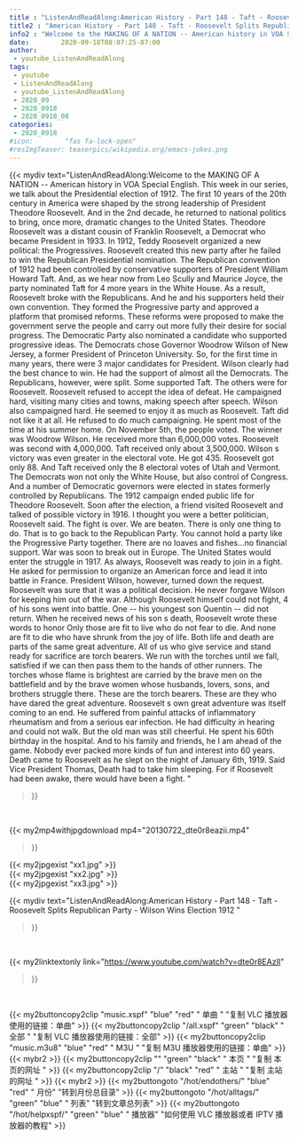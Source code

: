 ```yaml
---
title : "ListenAndReadAlong:American History - Part 148 - Taft - Roosevelt Splits Republican Party - Wilson Wins Election 1912 "
title2 : "American History - Part 148 - Taft - Roosevelt Splits Republican Party - Wilson Wins Election 1912 "
info2 : "Welcome to the MAKING OF A NATION -- American history in VOA Special English. This week in our series, we talk about the Presidential election of 1912. The first 10 years of the 20th century in America were shaped by the strong leadership of President Theodore Roosevelt. And in the 2nd decade, he returned to national politics to bring, once more, dramatic changes to the United States. Theodore Roosevelt was a distant cousin of Franklin Roosevelt, a Democrat who became President in 1933. In 1912, Teddy Roosevelt organized a new political:  the Progressives. Roosevelt created this new party after he failed to win the Republican Presidential nomination. The Republican convention of 1912 had been controlled by conservative supporters of President William Howard Taft. And, as we hear now from Leo Scully and Maurice Joyce, the party nominated Taft for 4 more years in the White House. As a result, Roosevelt broke with the Republicans. And he and his supporters held their own convention. They formed the Progressive party and approved a platform that promised reforms. These reforms were proposed to make the government serve the people and carry out more fully their desire for social progress. The Democratic Party also nominated a candidate who supported progressive ideas. The Democrats chose Governor Woodrow Wilson of New Jersey, a former President of Princeton University. So, for the first time in many years, there were 3 major candidates for President. Wilson clearly had the best chance to win. He had the support of almost all the Democrats. The Republicans, however, were split. Some supported Taft. The others were for Roosevelt. Roosevelt refused to accept the idea of defeat. He campaigned hard, visiting many cities and towns, making speech after speech. Wilson also campaigned hard. He seemed to enjoy it as much as Roosevelt. Taft did not like it at all. He refused to do much campaigning. He spent most of the time at his summer home. On November 5th, the people voted. The winner was Woodrow Wilson. He received more than 6,000,000 votes. Roosevelt was second with 4,000,000. Taft received only about 3,500,000. Wilson s victory was even greater in the electoral vote. He got 435. Roosevelt got only 88. And Taft received only the 8 electoral votes of Utah and Vermont. The Democrats won not only the White House, but also control of Congress. And a number of Democratic governors were elected in states formerly controlled by Republicans. The 1912 campaign ended public life for Theodore Roosevelt. Soon after the election, a friend visited Roosevelt and talked of possible victory in 1916.  I thought you were a better politician,  Roosevelt said.  The fight is over. We are beaten. There is only one thing to do. That is to go back to the Republican Party. You cannot hold a party like the Progressive Party together. There are no loaves and fishes...no financial support.  War was soon to break out in Europe. The United States would enter the struggle in 1917. As always, Roosevelt was ready to join in a fight. He asked for permission to organize an American force and lead it into battle in France. President Wilson, however, turned down the request. Roosevelt was sure that it was a political decision. He never forgave Wilson for keeping him out of the war. Although Roosevelt himself could not fight, 4 of his sons went into battle. One -- his youngest son Quentin -- did not return. When he received news of his son s death, Roosevelt wrote these words to honor     Only those are fit to live who do not fear to die. And none are fit to die who have shrunk from the joy of life.  Both life and death are parts of the same great adventure. All of us who give service and stand ready for sacrifice are torch bearers. We run with the torches until we fall, satisfied if we can then pass them to the hands of other runners.  The torches whose flame is brightest are carried by the brave men on the battlefield and by the brave women whose husbands, lovers, sons, and brothers struggle there. These are the torch bearers. These are they who have dared the great adventure.  Roosevelt s own great adventure was itself coming to an end. He suffered from painful attacks of inflammatory rheumatism and from a serious ear infection. He had difficulty in hearing and could not walk. But the old man was still cheerful. He spent his 60th birthday in the hospital. And to his family and friends, he    I am ahead of the game. Nobody ever packed more kinds of fun and interest into 60 years.  Death came to Roosevelt as he slept on the night of January 6th, 1919. Said Vice President Thomas,  Death had to take him sleeping. For if Roosevelt had been awake, there would have been a fight.  "
date:        2020-09-18T08:07:25-07:00
author:
 - youtube_ListenAndReadAlong
tags:
 - youtube
 - ListenAndReadAlong
 - youtube_ListenAndReadAlong
 - 2020_09
 - 2020_0918
 - 2020_0918_08
categories:
 - 2020_0918
#icon:        "fas fa-lock-open"
#resImgTeaser: teaserpics/wikipedia.org/emacs-jokes.png
---
```


{{< mydiv text="ListenAndReadAlong:Welcome to the MAKING OF A NATION -- American history in VOA Special English. This week in our series, we talk about the Presidential election of 1912. The first 10 years of the 20th century in America were shaped by the strong leadership of President Theodore Roosevelt. And in the 2nd decade, he returned to national politics to bring, once more, dramatic changes to the United States. Theodore Roosevelt was a distant cousin of Franklin Roosevelt, a Democrat who became President in 1933. In 1912, Teddy Roosevelt organized a new political:  the Progressives. Roosevelt created this new party after he failed to win the Republican Presidential nomination. The Republican convention of 1912 had been controlled by conservative supporters of President William Howard Taft. And, as we hear now from Leo Scully and Maurice Joyce, the party nominated Taft for 4 more years in the White House. As a result, Roosevelt broke with the Republicans. And he and his supporters held their own convention. They formed the Progressive party and approved a platform that promised reforms. These reforms were proposed to make the government serve the people and carry out more fully their desire for social progress. The Democratic Party also nominated a candidate who supported progressive ideas. The Democrats chose Governor Woodrow Wilson of New Jersey, a former President of Princeton University. So, for the first time in many years, there were 3 major candidates for President. Wilson clearly had the best chance to win. He had the support of almost all the Democrats. The Republicans, however, were split. Some supported Taft. The others were for Roosevelt. Roosevelt refused to accept the idea of defeat. He campaigned hard, visiting many cities and towns, making speech after speech. Wilson also campaigned hard. He seemed to enjoy it as much as Roosevelt. Taft did not like it at all. He refused to do much campaigning. He spent most of the time at his summer home. On November 5th, the people voted. The winner was Woodrow Wilson. He received more than 6,000,000 votes. Roosevelt was second with 4,000,000. Taft received only about 3,500,000. Wilson s victory was even greater in the electoral vote. He got 435. Roosevelt got only 88. And Taft received only the 8 electoral votes of Utah and Vermont. The Democrats won not only the White House, but also control of Congress. And a number of Democratic governors were elected in states formerly controlled by Republicans. The 1912 campaign ended public life for Theodore Roosevelt. Soon after the election, a friend visited Roosevelt and talked of possible victory in 1916.  I thought you were a better politician,  Roosevelt said.  The fight is over. We are beaten. There is only one thing to do. That is to go back to the Republican Party. You cannot hold a party like the Progressive Party together. There are no loaves and fishes...no financial support.  War was soon to break out in Europe. The United States would enter the struggle in 1917. As always, Roosevelt was ready to join in a fight. He asked for permission to organize an American force and lead it into battle in France. President Wilson, however, turned down the request. Roosevelt was sure that it was a political decision. He never forgave Wilson for keeping him out of the war. Although Roosevelt himself could not fight, 4 of his sons went into battle. One -- his youngest son Quentin -- did not return. When he received news of his son s death, Roosevelt wrote these words to honor     Only those are fit to live who do not fear to die. And none are fit to die who have shrunk from the joy of life.  Both life and death are parts of the same great adventure. All of us who give service and stand ready for sacrifice are torch bearers. We run with the torches until we fall, satisfied if we can then pass them to the hands of other runners.  The torches whose flame is brightest are carried by the brave men on the battlefield and by the brave women whose husbands, lovers, sons, and brothers struggle there. These are the torch bearers. These are they who have dared the great adventure.  Roosevelt s own great adventure was itself coming to an end. He suffered from painful attacks of inflammatory rheumatism and from a serious ear infection. He had difficulty in hearing and could not walk. But the old man was still cheerful. He spent his 60th birthday in the hospital. And to his family and friends, he    I am ahead of the game. Nobody ever packed more kinds of fun and interest into 60 years.  Death came to Roosevelt as he slept on the night of January 6th, 1919. Said Vice President Thomas,  Death had to take him sleeping. For if Roosevelt had been awake, there would have been a fight.  "
>}}
<br>


{{< my2mp4withjpgdownload mp4="20130722_dte0r8eazii.mp4"
>}}

{{< my2jpgexist "xx1.jpg" >}}<br>
{{< my2jpgexist "xx2.jpg" >}}<br>
{{< my2jpgexist "xx3.jpg" >}}<br>



{{< mydiv text="ListenAndReadAlong:American History - Part 148 - Taft - Roosevelt Splits Republican Party - Wilson Wins Election 1912 "
>}}
<br>

{{< my2linktextonly link="https://www.youtube.com/watch?v=dte0r8EAzII"
>}}


<br>

{{< my2buttoncopy2clip "music.xspf"        "blue"   "red"    " 单曲 "  "复制 VLC 播放器使用的链接：单曲" >}} {{< my2buttoncopy2clip "/all.xspf"         "green"  "black"  " 全部 "  "复制 VLC 播放器使用的链接：全部" >}} {{< my2buttoncopy2clip "music.m3u8"        "blue"   "red"    " M3U  "    "复制 M3U 播放器使用的链接：单曲" >}} {{< mybr2 >}} {{< my2buttoncopy2clip ""                  "green"  "black"  " 本页 "    "复制 本页的网址 " >}} {{< my2buttoncopy2clip "/"                 "black"  "red"    " 主站 "    "复制 主站的网址 " >}} {{< mybr2 >}} {{< my2buttongoto      "/hot/endothers/"   "blue"   "red"    " 月份"   "转到月份总目录" >}} {{< my2buttongoto      "/hot/alltags/"     "green"  "blue"   " 列表"   "转到文章总列表" >}} {{< my2buttongoto      "/hot/helpxspf/"    "green"  "blue"   " 播放器" "如何使用 VLC 播放器或者 IPTV 播放器的教程" >}} 
